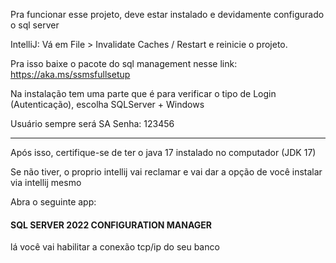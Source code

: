 Pra funcionar esse projeto, deve estar instalado e devidamente configurado o sql server

IntelliJ: Vá em File > Invalidate Caches / Restart e reinicie o projeto.

Pra isso baixe o pacote do sql management nesse link:
https://aka.ms/ssmsfullsetup

Na instalação tem uma parte que é para verificar
o tipo de Login (Autenticação), escolha
SQLServer  + Windows

Usuário sempre será SA
Senha: 123456

---------------------------------------------------
Após isso, certifique-se de ter o java 17 instalado no computador (JDK 17)

Se não tiver, o proprio intellij vai reclamar e vai dar a opção de você instalar via intellij mesmo

Abra o seguinte app: 
#### SQL SERVER 2022 CONFIGURATION MANAGER

lá você vai habilitar a conexão tcp/ip do seu banco
